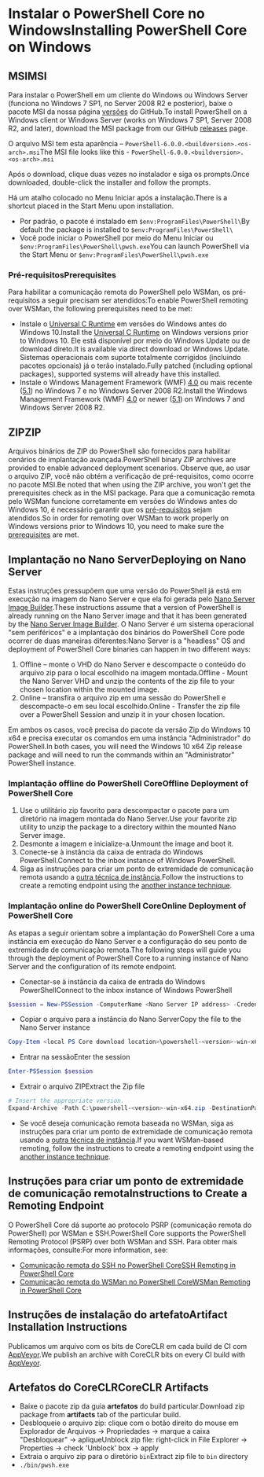 # <a name="installing-powershell-core-on-windows"></a><span data-ttu-id="c2c48-101">Instalar o PowerShell Core no Windows</span><span class="sxs-lookup"><span data-stu-id="c2c48-101">Installing PowerShell Core on Windows</span></span>

## <a name="msi"></a><span data-ttu-id="c2c48-102">MSI</span><span class="sxs-lookup"><span data-stu-id="c2c48-102">MSI</span></span>

<span data-ttu-id="c2c48-103">Para instalar o PowerShell em um cliente do Windows ou Windows Server (funciona no Windows 7 SP1, no Server 2008 R2 e posterior), baixe o pacote MSI da nossa página [versões][] do GitHub.</span><span class="sxs-lookup"><span data-stu-id="c2c48-103">To install PowerShell on a Windows client or Windows Server (works on Windows 7 SP1, Server 2008 R2, and later), download the MSI package from our GitHub [releases][] page.</span></span>

<span data-ttu-id="c2c48-104">O arquivo MSI tem esta aparência – `PowerShell-6.0.0.<buildversion>.<os-arch>.msi`</span><span class="sxs-lookup"><span data-stu-id="c2c48-104">The MSI file looks like this - `PowerShell-6.0.0.<buildversion>.<os-arch>.msi`</span></span>
<!-- TODO: should be updated to point to the Download Center as well -->

<span data-ttu-id="c2c48-105">Após o download, clique duas vezes no instalador e siga os prompts.</span><span class="sxs-lookup"><span data-stu-id="c2c48-105">Once downloaded, double-click the installer and follow the prompts.</span></span>

<span data-ttu-id="c2c48-106">Há um atalho colocado no Menu Iniciar após a instalação.</span><span class="sxs-lookup"><span data-stu-id="c2c48-106">There is a shortcut placed in the Start Menu upon installation.</span></span>

* <span data-ttu-id="c2c48-107">Por padrão, o pacote é instalado em `$env:ProgramFiles\PowerShell\`</span><span class="sxs-lookup"><span data-stu-id="c2c48-107">By default the package is installed to `$env:ProgramFiles\PowerShell\`</span></span>
* <span data-ttu-id="c2c48-108">Você pode iniciar o PowerShell por meio do Menu Iniciar ou `$env:ProgramFiles\PowerShell\pwsh.exe`</span><span class="sxs-lookup"><span data-stu-id="c2c48-108">You can launch PowerShell via the Start Menu or `$env:ProgramFiles\PowerShell\pwsh.exe`</span></span>

### <a name="prerequisites"></a><span data-ttu-id="c2c48-109">Pré-requisitos</span><span class="sxs-lookup"><span data-stu-id="c2c48-109">Prerequisites</span></span>

<span data-ttu-id="c2c48-110">Para habilitar a comunicação remota do PowerShell pelo WSMan, os pré-requisitos a seguir precisam ser atendidos:</span><span class="sxs-lookup"><span data-stu-id="c2c48-110">To enable PowerShell remoting over WSMan, the following prerequisites need to be met:</span></span>

* <span data-ttu-id="c2c48-111">Instale o [Universal C Runtime](https://www.microsoft.com/download/details.aspx?id=50410) em versões do Windows antes do Windows 10.</span><span class="sxs-lookup"><span data-stu-id="c2c48-111">Install the [Universal C Runtime](https://www.microsoft.com/download/details.aspx?id=50410) on Windows versions prior to Windows 10.</span></span>
  <span data-ttu-id="c2c48-112">Ele está disponível por meio do Windows Update ou de download direto.</span><span class="sxs-lookup"><span data-stu-id="c2c48-112">It is available via direct download or Windows Update.</span></span>
  <span data-ttu-id="c2c48-113">Sistemas operacionais com suporte totalmente corrigidos (incluindo pacotes opcionais) já o terão instalado.</span><span class="sxs-lookup"><span data-stu-id="c2c48-113">Fully patched (including optional packages), supported systems will already have this installed.</span></span>
* <span data-ttu-id="c2c48-114">Instale o Windows Management Framework (WMF) [4.0](https://www.microsoft.com/download/details.aspx?id=40855) ou mais recente ([5.1](https://www.microsoft.com/download/details.aspx?id=54616)) no Windows 7 e no Windows Server 2008 R2.</span><span class="sxs-lookup"><span data-stu-id="c2c48-114">Install the Windows Management Framework (WMF) [4.0](https://www.microsoft.com/download/details.aspx?id=40855) or newer ([5.1](https://www.microsoft.com/download/details.aspx?id=54616)) on Windows 7 and Windows Server 2008 R2.</span></span>

## <a name="zip"></a><span data-ttu-id="c2c48-115">ZIP</span><span class="sxs-lookup"><span data-stu-id="c2c48-115">ZIP</span></span>

<span data-ttu-id="c2c48-116">Arquivos binários de ZIP do PowerShell são fornecidos para habilitar cenários de implantação avançada.</span><span class="sxs-lookup"><span data-stu-id="c2c48-116">PowerShell binary ZIP archives are provided to enable advanced deployment scenarios.</span></span>
<span data-ttu-id="c2c48-117">Observe que, ao usar o arquivo ZIP, você não obtém a verificação de pré-requisitos, como ocorre no pacote MSI.</span><span class="sxs-lookup"><span data-stu-id="c2c48-117">Be noted that when using the ZIP archive, you won't get the prerequisites check as in the MSI package.</span></span>
<span data-ttu-id="c2c48-118">Para que a comunicação remota pelo WSMan funcione corretamente em versões do Windows antes do Windows 10, é necessário garantir que os [pré-requisitos](#prerequisites) sejam atendidos.</span><span class="sxs-lookup"><span data-stu-id="c2c48-118">So in order for remoting over WSMan to work properly on Windows versions prior to Windows 10, you need to make sure the [prerequisites](#prerequisites) are met.</span></span>

## <a name="deploying-on-nano-server"></a><span data-ttu-id="c2c48-119">Implantação no Nano Server</span><span class="sxs-lookup"><span data-stu-id="c2c48-119">Deploying on Nano Server</span></span>

<span data-ttu-id="c2c48-120">Estas instruções pressupõem que uma versão do PowerShell já está em execução na imagem do Nano Server e que ela foi gerada pelo [Nano Server Image Builder](https://technet.microsoft.com/windows-server-docs/get-started/deploy-nano-server).</span><span class="sxs-lookup"><span data-stu-id="c2c48-120">These instructions assume that a version of PowerShell is already running on the Nano Server image and that it has been generated by the [Nano Server Image Builder](https://technet.microsoft.com/windows-server-docs/get-started/deploy-nano-server).</span></span>
<span data-ttu-id="c2c48-121">O Nano Server é um sistema operacional "sem periféricos" e a implantação dos binários do PowerShell Core pode ocorrer de duas maneiras diferentes:</span><span class="sxs-lookup"><span data-stu-id="c2c48-121">Nano Server is a "headless" OS and deployment of PowerShell Core binaries can happen in two different ways:</span></span>

1. <span data-ttu-id="c2c48-122">Offline – monte o VHD do Nano Server e descompacte o conteúdo do arquivo zip para o local escolhido na imagem montada.</span><span class="sxs-lookup"><span data-stu-id="c2c48-122">Offline - Mount the Nano Server VHD and unzip the contents of the zip file to your chosen location within the mounted image.</span></span>
1. <span data-ttu-id="c2c48-123">Online – transfira o arquivo zip em uma sessão do PowerShell e descompacte-o em seu local escolhido.</span><span class="sxs-lookup"><span data-stu-id="c2c48-123">Online - Transfer the zip file over a PowerShell Session and unzip it in your chosen location.</span></span>

<span data-ttu-id="c2c48-124">Em ambos os casos, você precisa do pacote da versão Zip do Windows 10 x64 e precisa executar os comandos em uma instância "Administrador" do PowerShell.</span><span class="sxs-lookup"><span data-stu-id="c2c48-124">In both cases, you will need the Windows 10 x64 Zip release package and will need to run the commands within an "Administrator" PowerShell instance.</span></span>

### <a name="offline-deployment-of-powershell-core"></a><span data-ttu-id="c2c48-125">Implantação offline do PowerShell Core</span><span class="sxs-lookup"><span data-stu-id="c2c48-125">Offline Deployment of PowerShell Core</span></span>

1. <span data-ttu-id="c2c48-126">Use o utilitário zip favorito para descompactar o pacote para um diretório na imagem montada do Nano Server.</span><span class="sxs-lookup"><span data-stu-id="c2c48-126">Use your favorite zip utility to unzip the package to a directory within the mounted Nano Server image.</span></span>
1. <span data-ttu-id="c2c48-127">Desmonte a imagem e inicialize-a.</span><span class="sxs-lookup"><span data-stu-id="c2c48-127">Unmount the image and boot it.</span></span>
1. <span data-ttu-id="c2c48-128">Conecte-se à instância da caixa de entrada do Windows PowerShell.</span><span class="sxs-lookup"><span data-stu-id="c2c48-128">Connect to the inbox instance of Windows PowerShell.</span></span>
1. <span data-ttu-id="c2c48-129">Siga as instruções para criar um ponto de extremidade de comunicação remota usando a [outra técnica de instância](#executed-by-another-instance-of-powershell-on-behalf-of-the-instance-that-it-will-register).</span><span class="sxs-lookup"><span data-stu-id="c2c48-129">Follow the instructions to create a remoting endpoint using the [another instance technique](#executed-by-another-instance-of-powershell-on-behalf-of-the-instance-that-it-will-register).</span></span>

### <a name="online-deployment-of-powershell-core"></a><span data-ttu-id="c2c48-130">Implantação online do PowerShell Core</span><span class="sxs-lookup"><span data-stu-id="c2c48-130">Online Deployment of PowerShell Core</span></span>

<span data-ttu-id="c2c48-131">As etapas a seguir orientam sobre a implantação do PowerShell Core a uma instância em execução do Nano Server e a configuração do seu ponto de extremidade de comunicação remota.</span><span class="sxs-lookup"><span data-stu-id="c2c48-131">The following steps will guide you through the deployment of PowerShell Core to a running instance of Nano Server and the configuration of its remote endpoint.</span></span>

* <span data-ttu-id="c2c48-132">Conectar-se à instância da caixa de entrada do Windows PowerShell</span><span class="sxs-lookup"><span data-stu-id="c2c48-132">Connect to the inbox instance of Windows PowerShell</span></span>

```powershell
$session = New-PSSession -ComputerName <Nano Server IP address> -Credential <An Administrator account on the system>
```

* <span data-ttu-id="c2c48-133">Copiar o arquivo para a instância do Nano Server</span><span class="sxs-lookup"><span data-stu-id="c2c48-133">Copy the file to the Nano Server instance</span></span>

```powershell
Copy-Item <local PS Core download location>\powershell-<version>-win-x64.zip c:\ -ToSession $session
```

* <span data-ttu-id="c2c48-134">Entrar na sessão</span><span class="sxs-lookup"><span data-stu-id="c2c48-134">Enter the session</span></span>

```powershell
Enter-PSSession $session
```

* <span data-ttu-id="c2c48-135">Extrair o arquivo ZIP</span><span class="sxs-lookup"><span data-stu-id="c2c48-135">Extract the Zip file</span></span>

```powershell
# Insert the appropriate version.
Expand-Archive -Path C:\powershell-<version>-win-x64.zip -DestinationPath "C:\PowerShellCore_<version>"
```

* <span data-ttu-id="c2c48-136">Se você deseja comunicação remota baseada no WSMan, siga as instruções para criar um ponto de extremidade de comunicação remota usando a [outra técnica de instância](../core-powershell/WSMan-Remoting-in-PowerShell-Core.md#executed-by-another-instance-of-powershell-on-behalf-of-the-instance-that-it-will-register).</span><span class="sxs-lookup"><span data-stu-id="c2c48-136">If you want WSMan-based remoting, follow the instructions to create a remoting endpoint using the [another instance technique](../core-powershell/WSMan-Remoting-in-PowerShell-Core.md#executed-by-another-instance-of-powershell-on-behalf-of-the-instance-that-it-will-register).</span></span>

## <a name="instructions-to-create-a-remoting-endpoint"></a><span data-ttu-id="c2c48-137">Instruções para criar um ponto de extremidade de comunicação remota</span><span class="sxs-lookup"><span data-stu-id="c2c48-137">Instructions to Create a Remoting Endpoint</span></span>

<span data-ttu-id="c2c48-138">O PowerShell Core dá suporte ao protocolo PSRP (comunicação remota do PowerShell) por WSMan e SSH.</span><span class="sxs-lookup"><span data-stu-id="c2c48-138">PowerShell Core supports the PowerShell Remoting Protocol (PSRP) over both WSMan and SSH.</span></span> <span data-ttu-id="c2c48-139">Para obter mais informações, consulte:</span><span class="sxs-lookup"><span data-stu-id="c2c48-139">For more information, see:</span></span>

* <span data-ttu-id="c2c48-140">[Comunicação remota do SSH no PowerShell Core][ssh-remoting]</span><span class="sxs-lookup"><span data-stu-id="c2c48-140">[SSH Remoting in PowerShell Core][ssh-remoting]</span></span>
* <span data-ttu-id="c2c48-141">[Comunicação remota do WSMan no PowerShell Core][wsman-remoting]</span><span class="sxs-lookup"><span data-stu-id="c2c48-141">[WSMan Remoting in PowerShell Core][wsman-remoting]</span></span>

## <a name="artifact-installation-instructions"></a><span data-ttu-id="c2c48-142">Instruções de instalação do artefato</span><span class="sxs-lookup"><span data-stu-id="c2c48-142">Artifact Installation Instructions</span></span>

<span data-ttu-id="c2c48-143">Publicamos um arquivo com os bits de CoreCLR em cada build de CI com [AppVeyor][].</span><span class="sxs-lookup"><span data-stu-id="c2c48-143">We publish an archive with CoreCLR bits on every CI build with [AppVeyor][].</span></span>

## <a name="coreclr-artifacts"></a><span data-ttu-id="c2c48-144">Artefatos do CoreCLR</span><span class="sxs-lookup"><span data-stu-id="c2c48-144">CoreCLR Artifacts</span></span>

* <span data-ttu-id="c2c48-145">Baixe o pacote zip da guia **artefatos** do build particular.</span><span class="sxs-lookup"><span data-stu-id="c2c48-145">Download zip package from **artifacts** tab of the particular build.</span></span>
* <span data-ttu-id="c2c48-146">Desbloqueie o arquivo zip: clique com o botão direito do mouse em Explorador de Arquivos -> Propriedades -> marque a caixa "Desbloquear" -> aplique</span><span class="sxs-lookup"><span data-stu-id="c2c48-146">Unblock zip file: right-click in File Explorer -> Properties -> check 'Unblock' box -> apply</span></span>
* <span data-ttu-id="c2c48-147">Extraia o arquivo zip para o diretório `bin`</span><span class="sxs-lookup"><span data-stu-id="c2c48-147">Extract zip file to `bin` directory</span></span>
* `./bin/pwsh.exe`

<!-- [download-center]: TODO -->
[versões]: https://github.com/PowerShell/PowerShell/releases
[releases]: https://github.com/PowerShell/PowerShell/releases
[signing]: ../../tools/Sign-Package.ps1
[ssh-remoting]: ../core-powershell/SSH-Remoting-in-PowerShell-Core.md
[wsman-remoting]: ../core-powershell/WSMan-Remoting-in-PowerShell-Core.md
[AppVeyor]: https://ci.appveyor.com/project/PowerShell/powershell